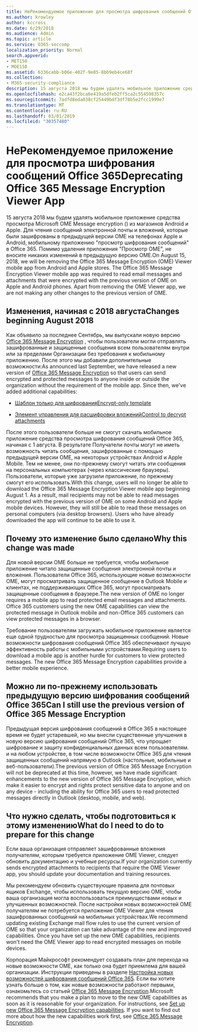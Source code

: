 ```yaml
---
title: НеРекомендуемое приложение для просмотра шифрования сообщений Office 365
ms.author: krowley
author: kccross
ms.date: 6/29/2018
ms.audience: Admin
ms.topic: article
ms.service: O365-seccomp
localization_priority: Normal
search.appverid:
- MET150
- MOE150
ms.assetid: 6336cabb-b06e-402f-9e85-8bb9eb4ce68f
ms.collection:
- M365-security-compliance
description: 15 августа 2018 мы будем удалять мобильное приложение средства просмотра Microsoft OME Message encryption () из магазинов Android и Apple. Для чтения сообщений электронной почты и вложений, которые были зашифрованы в предыдущей версии OME на телефонах Apple и Android, мобильному приложению "просмотр шифрования сообщений" в Office 365. Помимо удаления приложения "Просмотр OME", не вносите никаких изменений в предыдущую версию OME.
ms.openlocfilehash: e2ca43f2bca6e419a5dfeb2ff5ca2c554598357c
ms.sourcegitcommit: 7adfd8eda038cf25449bdf3df78b5e2fcc1999e7
ms.translationtype: MT
ms.contentlocale: ru-RU
ms.lasthandoff: 03/01/2019
ms.locfileid: "30357480"
---
```

# <a name="deprecating-office-365-message-encryption-viewer-app"></a><span data-ttu-id="90b4f-105">НеРекомендуемое приложение для просмотра шифрования сообщений Office 365</span><span class="sxs-lookup"><span data-stu-id="90b4f-105">Deprecating Office 365 Message Encryption Viewer App</span></span>

<span data-ttu-id="90b4f-p102">15 августа 2018 мы будем удалять мобильное приложение средства просмотра Microsoft OME Message encryption () из магазинов Android и Apple. Для чтения сообщений электронной почты и вложений, которые были зашифрованы в предыдущей версии OME на телефонах Apple и Android, мобильному приложению "просмотр шифрования сообщений" в Office 365. Помимо удаления приложения "Просмотр OME", не вносите никаких изменений в предыдущую версию OME.</span><span class="sxs-lookup"><span data-stu-id="90b4f-p102">On August 15, 2018, we will be removing the Office 365 Message Encryption (OME) Viewer mobile app from Android and Apple stores. The Office 365 Message Encryption Viewer mobile app was required to read email messages and attachments that were encrypted with the previous version of OME on Apple and Android phones. Apart from removing the OME Viewer app, we are not making any other changes to the previous version of OME.</span></span>
  
## <a name="changes-beginning-august-2018"></a><span data-ttu-id="90b4f-109">Изменения, начиная с 2018 августа</span><span class="sxs-lookup"><span data-stu-id="90b4f-109">Changes beginning August 2018</span></span>

<span data-ttu-id="90b4f-p103">Как объявило за последнее Сентябрь, мы выпускали новую версию [Office 365 Message Encryption](https://aka.ms/ome2017) , чтобы пользователи могли отправлять зашифрованные и защищенные сообщения всем пользователям внутри или за пределами Организации без требования к мобильному приложению. После этого мы добавили дополнительные возможности:</span><span class="sxs-lookup"><span data-stu-id="90b4f-p103">As announced last September, we have released a new version of [Office 365 Message Encryption](https://aka.ms/ome2017) so that users can send encrypted and protected messages to anyone inside or outside the organization without the requirement of the mobile app. Since then, we've added additional capabilities:</span></span> 
  
- [<span data-ttu-id="90b4f-112">Шаблон только для шифрования</span><span class="sxs-lookup"><span data-stu-id="90b4f-112">Encrypt-only template</span></span>](https://aka.ms/encryptonly)
    
- [<span data-ttu-id="90b4f-113">Элемент управления для расшифровки вложений</span><span class="sxs-lookup"><span data-stu-id="90b4f-113">Control to decrypt attachments</span></span>](https://techcommunity.microsoft.com/t5/Security-Privacy-and-Compliance/Admin-control-for-attachments-now-available-in-Office-365/ba-p/204007)
    
<span data-ttu-id="90b4f-p104">После этого пользователи больше не смогут скачать мобильное приложение средства просмотра шифрования сообщений Office 365, начиная с 1 августа. В результате Получатели почты могут не иметь возможность читать сообщения, зашифрованные с помощью предыдущей версии OME, на некоторых устройствах Android и Apple Mobile. Тем не менее, они по-прежнему смогут читать эти сообщения на персональных компьютерах (через классические браузеры). Пользователи, которые уже загрузили приложение, по прежнему смогут его использовать.</span><span class="sxs-lookup"><span data-stu-id="90b4f-p104">With this change, users will no longer be able to download the Office 365 Message Encryption Viewer mobile app beginning August 1. As a result, mail recipients may not be able to read messages encrypted with the previous version of OME on some Android and Apple mobile devices. However, they will still be able to read these messages on personal computers (via desktop browsers). Users who have already downloaded the app will continue to be able to use it.</span></span>
  
## <a name="why-this-change-was-made"></a><span data-ttu-id="90b4f-118">Почему это изменение было сделано</span><span class="sxs-lookup"><span data-stu-id="90b4f-118">Why this change was made</span></span>

<span data-ttu-id="90b4f-p105">Для новой версии OME больше не требуется, чтобы мобильное приложение читало защищенные сообщения электронной почты и вложения. Пользователи Office 365, использующие новые возможности OME, могут просматривать защищенное сообщение в Outlook Mobile и клиентах, не поддерживающих Office 365, могут просматривать защищенные сообщения в браузере.</span><span class="sxs-lookup"><span data-stu-id="90b4f-p105">The new version of OME no longer requires a mobile app to read protected email messages and attachments. Office 365 customers using the new OME capabilities can view the protected message in Outlook mobile and non-Office 365 customers can view protected messages in a browser.</span></span>
  
<span data-ttu-id="90b4f-p106">Требование пользователям загружать мобильное приложение является еще одной трудностью для просмотра защищенных сообщений. Новые возможности шифрования сообщений Office 365 обеспечивают лучшую эффективность работы с мобильными устройствами.</span><span class="sxs-lookup"><span data-stu-id="90b4f-p106">Requiring users to download a mobile app is another hurdle for customers to view protected messages. The new Office 365 Message Encryption capabilities provide a better mobile experience.</span></span>
  
## <a name="can-i-still-use-the-previous-version-of-office-365-message-encryption"></a><span data-ttu-id="90b4f-123">Можно ли по-прежнему использовать предыдущую версию шифрования сообщений Office 365</span><span class="sxs-lookup"><span data-stu-id="90b4f-123">Can I still use the previous version of Office 365 Message Encryption</span></span>

<span data-ttu-id="90b4f-124">Предыдущая версия шифрования сообщений в Office 365 в настоящее время не будет устаревшей, но мы внесли существенные улучшения в новую версию шифрования сообщений Office 365, что упрощает шифрование и защиту конфиденциальных данных всем пользователям. и на любом устройстве, в том числе возможности Office 365 для чтения защищенных сообщений напрямую в Outlook (настольные, мобильные и веб-пользователи).</span><span class="sxs-lookup"><span data-stu-id="90b4f-124">The previous version of Office 365 Message Encryption will not be deprecated at this time, however, we have made significant enhancements to the new version of Office 365 Message Encryption, which make it easier to encrypt and rights protect sensitive data to anyone and on any device - including the ability for Office 365 users to read protected messages directly in Outlook (desktop, mobile, and web).</span></span> 
  
## <a name="what-do-i-need-to-do-to-prepare-for-this-change"></a><span data-ttu-id="90b4f-125">Что нужно сделать, чтобы подготовиться к этому изменению</span><span class="sxs-lookup"><span data-stu-id="90b4f-125">What do I need to do to prepare for this change</span></span>

<span data-ttu-id="90b4f-126">Если ваша организация отправляет зашифрованные вложения получателям, которым требуется приложение OME Viewer, следует обновить документацию и учебные ресурсы.</span><span class="sxs-lookup"><span data-stu-id="90b4f-126">If your organization currently sends encrypted attachments to recipients that require the OME Viewer app, you should update your documentation and training resources.</span></span>
  
<span data-ttu-id="90b4f-p107">Мы рекомендуем обновить существующие правила для почтовых ящиков Exchange, чтобы использовать текущую версию OME, чтобы ваша организация могла воспользоваться преимуществами новых и улучшенных возможностей. После настройки новых возможностей OME получателям не потребуется приложение OME Viewer для чтения зашифрованных сообщений на мобильных устройствах.</span><span class="sxs-lookup"><span data-stu-id="90b4f-p107">We recommend updating existing Exchange mail flow rules to use the current version of OME so that your organization can take advantage of the new and improved capabilities. Once you have set up the new OME capabilities, recipients won't need the OME Viewer app to read encrypted messages on mobile devices.</span></span>
  
<span data-ttu-id="90b4f-p108">Корпорация Майкрософт рекомендует создавать план для перехода на новые возможности OME, как только она будет приемлема для вашей организации. Инструкции приведены в разделе [Настройка новых возможностей шифрования сообщений Office 365](set-up-new-message-encryption-capabilities.md). Если вы хотите узнать больше о том, как новые возможности работают первыми, ознакомьтесь со статьей [Office 365 Message Encryption](ome.md).</span><span class="sxs-lookup"><span data-stu-id="90b4f-p108">Microsoft recommends that you make a plan to move to the new OME capabilities as soon as it is reasonable for your organization. For instructions, see [Set up new Office 365 Message Encryption capabilities](set-up-new-message-encryption-capabilities.md). If you want to find out more about how the new capabilities work first, see [Office 365 Message Encryption](ome.md).</span></span>
  

